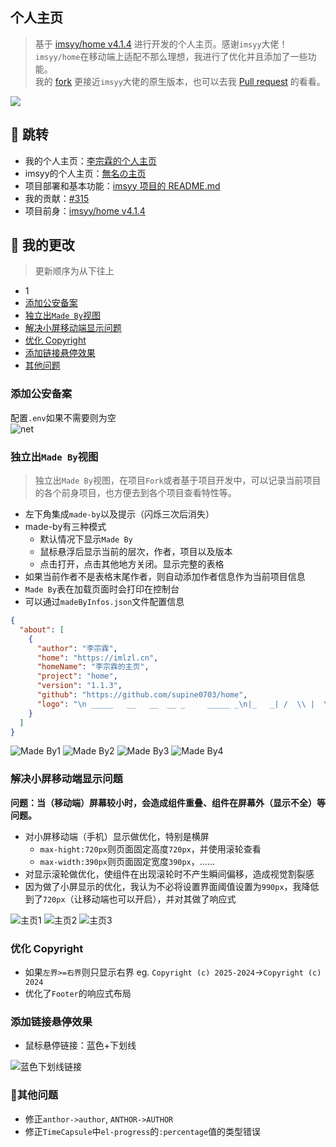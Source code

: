 

<p><strong><h2>个人主页</h2></strong></p>

> 基于 [imsyy/home v4.1.4](https://github.com/imsyy/home) 进行开发的个人主页。感谢`imsyy`大佬！  
> `imsyy/home`在移动端上适配不那么理想，我进行了优化并且添加了一些功能。  
> 我的 [fork](https://github.com/supine0703/imsyy-home) 更接近`imsyy`大佬的原生版本，也可以去我 [Pull request](https://github.com/imsyy/home/pull/315) 的看看。

![](./docs/imgs/imlzl.png)

## 👀 跳转
- 我的个人主页：[李宗霖的个人主页](https://imlzl.cn)
- imsyy的个人主页：[無名の主页](https://imsyy.top)
- 项目部署和基本功能：[imsyy 项目的 README.md](./docs/imsyy-home/README.md)
- 我的贡献：[#315](https://github.com/imsyy/home/pull/315)
- 项目前身：[imsyy/home v4.1.4](https://github.com/imsyy/home)


## 🎉 我的更改  
> 更新顺序为从下往上
- 1
- [添加公安备案](#添加公安备案)
- [独立出`Made By`视图](#独立出made-by视图)
- [解决小屏移动端显示问题](#解决小屏移动端显示问题)
- [优化 Copyright](#优化-copyright)
- [添加链接悬停效果](#添加链接悬停效果)
- [其他问题](#其他问题)

### 添加公安备案
配置`.env`如果不需要则为空  
![net](./docs/imgs/net.png)

### 独立出`Made By`视图
> 独立出`Made By`视图，在项目`Fork`或者基于项目开发中，可以记录当前项目的各个前身项目，也方便去到各个项目查看特性等。
- 左下角集成`made-by`以及提示（闪烁三次后消失）
- made-by有三种模式
  - 默认情况下显示`Made By`
  - 鼠标悬浮后显示当前的层次，作者，项目以及版本
  - 点击打开，点击其他地方关闭。显示完整的表格
- 如果当前作者不是表格末尾作者，则自动添加作者信息作为当前项目信息
- `Made By`表在加载页面时会打印在控制台
- 可以通过`madeByInfos.json`文件配置信息
```json
{
  "about": [
    {
      "author": "李宗霖",
      "home": "https://imlzl.cn",
      "homeName": "李宗霖的主页",
      "project": "home",
      "version": "1.1.3",
      "github": "https://github.com/supine0703/home",
      "logo": "\n _____   __   __  __ _     _____ _\n|_   _| /  \\ |  \\/  | |   |___  | |\n  | |  / /\\ \\| \\  / | |      / /| |\n  | | | |__| | |\\/| | |     / / | |\n _| |_|  __  | |  | | |___ / /__| |___\n|_____|_|  |_|_|  |_|_____|_____|_____|"
    }
  ]
}
```

![Made By1](./docs/imgs/mb1.png)
![Made By2](./docs/imgs/mb2.png)
![Made By3](./docs/imgs/mb3.png)
![Made By4](./docs/imgs/mb4.png)

### 解决小屏移动端显示问题
**问题：当（移动端）屏幕较小时，会造成组件重叠、组件在屏幕外（显示不全）等问题。**
- 对小屏移动端（手机）显示做优化，特别是横屏
  - `max-hight:720px`则页面固定高度`720px`，并使用滚轮查看
  - `max-width:390px`则页面固定宽度`390px`，……
- 对显示滚轮做优化，使组件在出现滚轮时不产生瞬间偏移，造成视觉割裂感
- 因为做了小屏显示的优化，我认为不必将设置界面阈值设置为`990px`，我降低到了`720px`（让移动端也可以开启），并对其做了响应式

![主页1](./docs/imgs/1.png)
![主页2](./docs/imgs/2.png)
![主页3](./docs/imgs/3.png)

### 优化 Copyright
- 如果`左界>=右界`则只显示右界 eg. `Copyright (c) 2025-2024`->`Copyright (c) 2024`
- 优化了`Footer`的响应式布局

### 添加链接悬停效果
- 鼠标悬停链接：蓝色+下划线

![蓝色下划线链接](./docs/imgs/blue_line.png)

### 🐞其他问题
- 修正`anthor->author`, `ANTHOR->AUTHOR`
- 修正`TimeCapsule`中`el-progress`的`:percentage`值的类型错误

